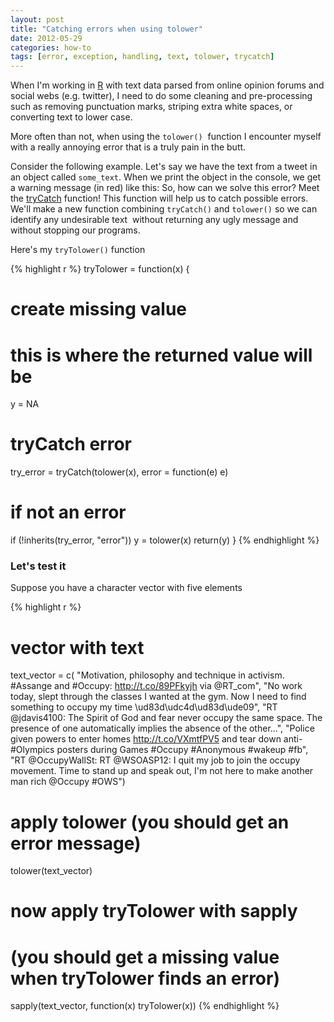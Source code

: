 ```yaml
---
layout: post
title: "Catching errors when using tolower"
date: 2012-05-29
categories: how-to
tags: [error, exception, handling, text, tolower, trycatch]
---
```


When I'm working in [R](http://www.r-project.org/) with text data parsed from online 
opinion forums and social webs (e.g. twitter), I need to do some cleaning and 
pre-processing such as removing punctuation marks, striping extra white spaces, or 
converting text to lower case. 

<!--more-->

More often than not, when using the ```tolower()``` 
function I encounter myself with a really annoying error that is a truly pain in the butt.

Consider the following example. Let's say we have the text from a tweet in an object 
called ```some_text```. When we print the object in the console, we get a warning message 
(in red) like this:
So, how can we solve this error? Meet the <a href="http://stat.ethz.ch/R-manual/R-devel/library/base/html/conditions.html" target="_blank">tryCatch</a> 
function! This function will help us to catch possible errors. We'll make a new function 
combining ```tryCatch()``` and ```tolower()``` so we can identify any undesirable text 
without returning any ugly message and without stopping our programs. 

Here's my ```tryTolower()``` function

{% highlight r %}
tryTolower = function(x)
{
   # create missing value
   # this is where the returned value will be
   y = NA
   # tryCatch error
   try_error = tryCatch(tolower(x), error = function(e) e)
   # if not an error
   if (!inherits(try_error, "error"))
      y = tolower(x)
   return(y)
}
{% endhighlight %}


### Let's test it

Suppose you have a character vector with five elements

{% highlight r %}
# vector with text
text_vector = c(
  "Motivation, philosophy and technique in activism. #Assange and #Occupy: http://t.co/89PFkyjh via @RT_com",
  "No work today, slept through the classes I wanted at the gym. Now I need to find something to occupy my time \ud83d\udc4d\ud83d\ude09",
  "RT @jdavis4100: The Spirit of God and fear never occupy the same space. The presence of one automatically implies the absence of the other...",
  "Police given powers to enter homes http://t.co/VXmtfPV5 and tear down anti- #Olympics posters during Games #Occupy #Anonymous #wakeup #fb",
  "RT @OccupyWallSt: RT @WSOASP12: I quit my job to join the occupy movement. Time to stand up and speak out, I'm not here to make another man rich @Occupy #OWS")

# apply tolower (you should get an error message)
tolower(text_vector)

# now apply tryTolower with sapply
# (you should get a missing value when tryTolower finds an error) 
sapply(text_vector, function(x) tryTolower(x))
{% endhighlight %}
